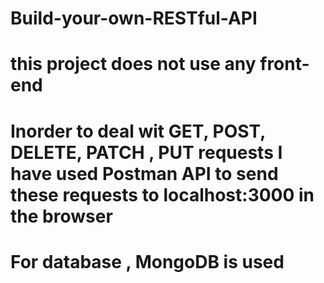 
# Build-your-own-RESTful-API
# this project does not use any front-end
# Inorder to deal wit GET, POST, DELETE, PATCH , PUT requests I have used Postman API to send these requests to localhost:3000 in the browser
# For database , MongoDB is used
